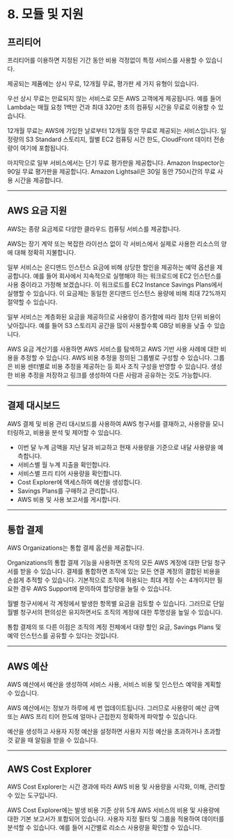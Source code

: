 # 8. 모듈 및 지원

## 프리티어

프리티어를 이용하면 지정된 기간 동안 비용 걱정없이 특정 서비스를 사용할 수 있습니다.

제공되는 제품에는 상시 무료, 12개월 무료, 평가판 세 가지 유형이 있습니다.

우선 상시 무료는 만료되지 않는 서비스로 모든 AWS 고객에게 제공됩니다. 예를 들어 Lambda는 매월 요청 1백만 건과 최대 320만 초의 컴퓨팅 시간을 무료로 이용할 수 있습니다.

12개월 무료는 AWS에 가입한 날로부터 12개월 동안 무료로 제공되는 서비스입니다. 일정량의 S3 Standard 스토리지, 월별 EC2 컴퓨팅 시간 한도, CloudFront 데이터 전송량이 여기에 포함됩니다.

마지막으로 일부 서비스에서는 단기 무료 평가판을 제공합니다. Amazon Inspector는 90일 무료 평가판을 제공합니다. Amazon Lightsail은 30일 동안 750시간의 무료 사용 시간을 제공합니다.

---

## AWS 요금 지원

AWS는 종량 요금제로 다양한 클라우드 컴퓨팅 서비스를 제공합니다.

AWS는 장기 계약 또는 복잡한 라이선스 없이 각 서비스에서 실제로 사용한 리소스의 양에 대해 정확히 지불합니다.

일부 서비스는 온디맨드 인스턴스 요금에 비해 상당한 할인을 제공하는 예약 옵션을 제공합니다. 예를 들어 회사에서 지속적으로 실행해야 하는 워크로드에 EC2 인스턴스를 사용 중이라고 가정해 보겠습니다. 이 워크로드를 EC2 Instance Savings Plans에서 실행할 수 있습니다. 이 요금제는 동일한 온디맨드 인스턴스 용량에 비해 최대 72%까지 절약할 수 있습니다.

일부 서비스는 계층화된 요금을 제공하므로 사용량이 증가함에 따라 점차 단위 비용이 낮아집니다. 예를 들어 S3 스토리지 공간을 많이 사용할수록 GB당 비용을 낮출 수 있습니다.

AWS 요금 계산기를 사용하면 AWS 서비스를 탐색하고 AWS 기반 사용 사례에 대한 비용을 추정할 수 있습니다. AWS 비용 추정을 정의된 그룹별로 구성할 수 있습니다. 그룹은 비용 센터별로 비용 추정을 제공하는 등 회사 조직 구성을 반영할 수 있습니다. 생성한 비용 추정을 저장하고 링크를 생성하여 다른 사람과 공유하는 것도 가능합니다.

---

## 결제 대시보드

AWS 결제 및 비용 관리 대시보드를 사용하여 AWS 청구서를 결재하고, 사용량을 모니터링하고, 비용을 분석 및 제어할 수 있습니다.

- 이번 달 누계 금액을 지난 달과 비교하고 현재 사용량을 기준으로 내달 사용량을 예측합니다.
- 서비스별 월 누계 지출을 확인합니다.
- 서비스별 프리 티어 사용량을 확인합니다.
- Cost Explorer에 액세스하여 예산을 생성합니다.
- Savings Plans를 구매하고 관리합니다.
- AWS 비용 및 사용 보고서를 게시합니다.

---

## 통합 결제

AWS Organizations는 통합 결제 옵션을 제공합니다.

Organizations의 통합 결제 기능을 사용하면 조직의 모든 AWS 계정에 대한 단일 청구서를 받을 수 있습니다. 결제를 통합하면 조직에 있는 모든 연결 계정의 결합된 비용을 손쉽게 추적할 수 있습니다. 기본적으로 조직에 허용되는 최대 계정 수는 4개이지만 필요한 경우 AWS Support에 문의하여 할당량을 늘릴 수 있습니다.

월별 청구서에서 각 계정에서 발생한 항목별 요금을 검토할 수 있습니다. 그러므로 단일 월별 청구서의 편의성은 유지하면서도 조직의 계정에 대한 투명성을 높일 수 있습니다.

통합 결제의 또 다른 이점은 조직의 계정 전체에서 대량 할인 요금, Savings Plans 및 예약 인스턴스를 공유할 수 있다는 것입니다.

---

## AWS 예산

AWS 예산에서 예산을 생성하여 서비스 사용, 서비스 비용 및 인스턴스 예약을 계획할 수 있습니다.

AWS 예산에서는 정보가 하루에 세 번 업데이트됩니다. 그러므로 사용량이 예산 금액 또는 AWS 프리 티어 한도에 얼마나 근접한지 정확하게 파악할 수 있습니다.

예산을 생성하고 사용자 지정 예산을 설정하면 사용자 지정 예산을 초과하거나 초과할 것 같을 때 알림을 받을 수 있습니다.

---

## AWS Cost Explorer

AWS Cost Explorer는 시간 경과에 따라 AWS 비용 및 사용량을 시각화, 이해, 관리할 수 있는 도구입니다.

AWS Cost Explorer에는 발생 비용 기준 상위 5개 AWS 서비스의 비용 및 사용량에 대한 기본 보고서가 포함되어 있습니다. 사용자 지정 필터 및 그룹을 적용하여 데이터를 분석할 수 있습니다. 예를 들어 시간별로 리소스 사용량을 확인할 수 있습니다.
